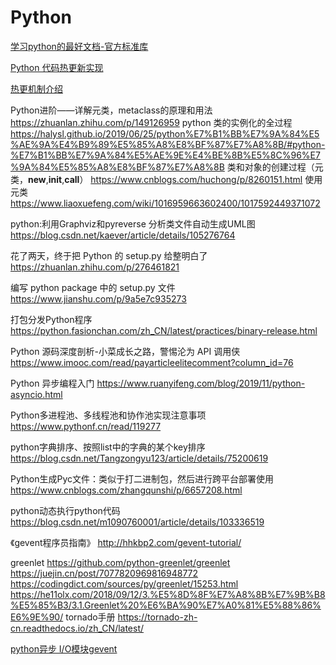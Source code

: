# Python

[学习python的最好文档-官方标准库](https://docs.python.org/zh-cn/3.9/library/index.html)

[Python 代码热更新实现](https://toutiao.io/posts/edo9eh/preview)

[热更机制介绍](https://www.zhihu.com/question/29575814)

Python进阶——详解元类，metaclass的原理和用法
	https://zhuanlan.zhihu.com/p/149126959
python 类的实例化的全过程
	https://halysl.github.io/2019/06/25/python%E7%B1%BB%E7%9A%84%E5%AE%9A%E4%B9%89%E5%85%A8%E8%BF%87%E7%A8%8B/#python-%E7%B1%BB%E7%9A%84%E5%AE%9E%E4%BE%8B%E5%8C%96%E7%9A%84%E5%85%A8%E8%BF%87%E7%A8%8B
类和对象的创建过程（元类，__new__,__init__,__call__）
	https://www.cnblogs.com/huchong/p/8260151.html
使用元类
	https://www.liaoxuefeng.com/wiki/1016959663602400/1017592449371072

python:利用Graphviz和pyreverse 分析类文件自动生成UML图
	https://blog.csdn.net/kaever/article/details/105276764


花了两天，终于把 Python 的 setup.py 给整明白了
	https://zhuanlan.zhihu.com/p/276461821

编写 python package 中的 setup.py 文件
	https://www.jianshu.com/p/9a5e7c935273

打包分发Python程序
	https://python.fasionchan.com/zh_CN/latest/practices/binary-release.html

Python 源码深度剖析-小菜成长之路，警惕沦为 API 调用侠
	https://www.imooc.com/read/payarticleelitecomment?column_id=76

Python 异步编程入门
	https://www.ruanyifeng.com/blog/2019/11/python-asyncio.html


Python多进程池、多线程池和协作池实现注意事项
	https://www.pythonf.cn/read/119277

python字典排序、按照list中的字典的某个key排序
	https://blog.csdn.net/Tangzongyu123/article/details/75200619

Python生成Pyc文件：类似于打二进制包，然后进行跨平台部署使用
	https://www.cnblogs.com/zhangqunshi/p/6657208.html
	
python动态执行python代码
	https://blog.csdn.net/m1090760001/article/details/103336519

《gevent程序员指南》
	http://hhkbp2.com/gevent-tutorial/

greenlet
	https://github.com/python-greenlet/greenlet
	https://juejin.cn/post/7077820969816948772
	https://codingdict.com/sources/py/greenlet/15253.html
	https://he11olx.com/2018/09/12/3.%E5%8D%8F%E7%A8%8B%E7%9B%B8%E5%85%B3/3.1.Greenlet%20%E6%BA%90%E7%A0%81%E5%88%86%E6%9E%90/
tornado手册
	https://tornado-zh-cn.readthedocs.io/zh_CN/latest/


[python异步 I/O模块gevent](https://www.361way.com/python-gevent/5329.html)